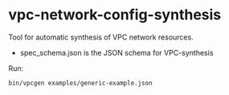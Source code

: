 # vpc-network-config-synthesis
Tool for automatic synthesis of VPC network resources.

* spec_schema.json is the JSON schema for VPC-synthesis

Run:

```commandline
bin/vpcgen examples/generic-example.json
```
